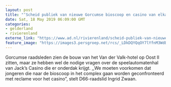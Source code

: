 ```yaml
---
layout: post
title: "‘Scheid publiek van nieuwe Gorcumse bioscoop en casino van elkaar’"
date: Sat, 18 May 2019 06:09:00 GMT
categories: 
- gelderland 
- rivierenland 
externe_link: "https://www.ad.nl/rivierenland/scheid-publiek-van-nieuwe-gorcumse-bioscoop-en-casino-van-elkaar~ad88e7f2/"
feature_image: "https://images3.persgroep.net/rcs/_LDkDQYQqOY7lYfnM3WdBAcSztU/diocontent/125577460/_fitwidth/400/?appId=21791a8992982cd8da851550a453bd7f&quality=0.7"
---
```


Gorcumse raadsleden zien de bouw van het Van der Valk-hotel op Oost II zitten, maar ze hebben wel de nodige vragen over de speelautomatenhal van Jack’s Casino die er onderdak krijgt. ,,We moeten voorkomen dat jongeren die naar de bioscoop in het complex gaan worden geconfronteerd met reclame voor het casino”, stelt D66-raadslid Ingrid Zwaan.
